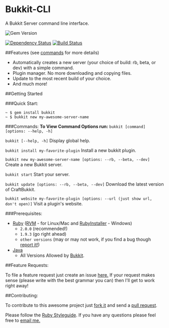 Bukkit-CLI
======

A Bukkit Server command line interface.

![Gem Version](https://badge.fury.io/rb/jekyll-ftp.png)

[![Dependency Status](https://gemnasium.com/JesseHerrick/Bukkit-CLI.png)](https://gemnasium.com/JesseHerrick/Bukkit-CLI) 
[![Build Status](https://travis-ci.org/JesseHerrick/Bukkit-CLI.png?branch=master)](https://travis-ci.org/JesseHerrick/Bukkit-CLI) 

##Features (see [commands](https://github.com/JesseHerrick/Bukkit-CLI/blob/master/README.md#commands) for more details)
* Automatically creates a new server (your choice of build: rb, beta, or dev) with a simple command.
* Plugin manager. No more downloading and copying files.
* Update to the most recent build of your choice.
* And much more!

##Getting Started

###Quick Start: 
```terminal
~ $ gem install bukkit
~ $ bukkit new my-awesome-server-name
```

###Commands:
__To View Command Options run:__ `bukkit [command] [options: --help, -h]`

`bukkit [--help, -h]` Display global help.

`bukkit install my-favorite-plugin` Install a new bukkit plugin.

`bukkit new my-awesome-server-name [options: --rb, --beta, --dev]` Create a new Bukkit server.

`bukkit start` Start your server.

`bukkit update [options: --rb, --beta, --dev]` Download the latest version of CraftBukkit.

`bukkit website my-favorite-plugin [options: --url (just show url, don't open)]` Visit a plugin's website.

###Prerequisites:

* [Ruby](https://www.ruby-lang.org/en/downloads/) ([RVM](http://rvm.io/) - for Linux/Mac and [RubyInstaller](http://rubyinstaller.org/) - Windows)
  * `2.0.0` (recommended!)
  * `1.9.3` (go right ahead)
  * `other versions` (may or may not work, if you find a bug though [report it!](https://github.com/JesseHerrick/bukkit/issues/new))
* [Java](http://java.com/en/download/manual.jsp)
  * All Versions Allowed by [Bukkit](https://github.com/Bukkit/Bukkit).

##Feature Requests:

To file a feature request just create an issue [here.](https://github.com/JesseHerrick/Bukkit-CLI/issues/new) If your request makes sense (please write with the best grammar you can) then I'll get to work right away!

##Contributing:

To contribute to this awesome project just [fork it](https://github.com/JesseHerrick/Bukkit-CLI/fork) and send a [pull request](https://github.com/JesseHerrick/Bukkit-CLI/pulls).

Please follow the [Ruby Styleguide](https://github.com/styleguide/ruby). If you have any questions please feel free to [email me.](mailto:school@jessegrant.net)
